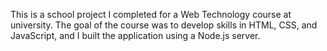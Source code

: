 This is a school project I completed for a Web Technology course at university. The goal of the course was to develop skills in HTML, CSS, and JavaScript, and I built the application using a Node.js server.
